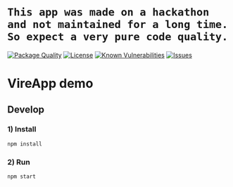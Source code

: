 # `This app was made on a hackathon and not maintained for a long time. So expect a very pure code quality.`

<!--Badges-->

 [![Package Quality](https://packagequality.com/shield/vire.svg)](https://packagequality.com/#?package=vire)
 [![License](https://img.shields.io/github/license/hejny/vire.svg?style=flat)](https://raw.githubusercontent.com/hejny/vire/master/LICENSE)
 [![Known Vulnerabilities](https://snyk.io/test/github/hejny/vire/badge.svg)](https://snyk.io/test/github/hejny/vire)
 [![Issues](https://img.shields.io/github/issues/hejny/vire.svg?style=flat)](https://github.com/hejny/vire/issues)

<!--/Badges-->

# VireApp demo



## Develop


### 1) Install

```bash
npm install
```

### 2) Run

```bash
npm start
```
